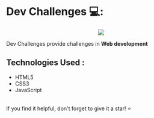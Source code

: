 # Dev Challenges 💻:

<div align="center">
  
  ![](logo-dev-challenges.png)
  
</div>

Dev Challenges provide challenges in **Web development**   
## Technologies Used :

- HTML5
- CSS3
- JavaScript


</br>
 If you find it helpful, don't forget to give it a star! ⭐️
